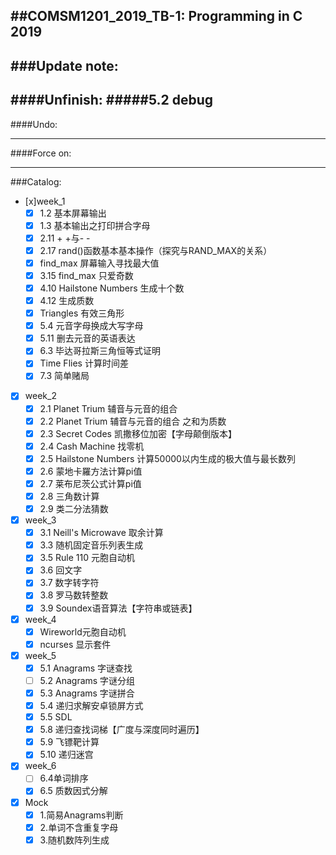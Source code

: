 ##COMSM1201_2019_TB-1: Programming in C 2019
---
###Update note:
---
####Unfinish:
#####5.2 debug
---
####Undo:

---
####Force on:

---

###Catalog:
- [x]week_1
	- [x] 1.2 基本屏幕输出
	- [x] 1.3 基本输出之打印拼合字母
	- [x] 2.11 + +与- -
	- [x] 2.17 rand()函数基本基本操作（探究与RAND_MAX的关系）
	- [x] find_max 屏幕输入寻找最大值
	- [x] 3.15 find_max 只爱奇数
	- [x] 4.10 Hailstone Numbers 生成十个数
	- [x] 4.12 生成质数
	- [x] Triangles 有效三角形
	- [x] 5.4 元音字母换成大写字母
	- [x] 5.11 删去元音的英语表达
	- [x] 6.3 毕达哥拉斯三角恒等式证明
	- [x] Time Flies 计算时间差
	- [x] 7.3 简单赌局
- [x] week_2
	- [x] 2.1 Planet Trium 辅音与元音的组合
	- [x] 2.2 Planet Trium 辅音与元音的组合 之和为质数
	- [x] 2.3 Secret Codes 凯撒移位加密【字母颠倒版本】
	- [x] 2.4 Cash Machine 找零机
	- [x] 2.5 Hailstone Numbers 计算50000以内生成的极大值与最长数列
	- [x] 2.6 蒙地卡羅方法计算pi值
	- [x] 2.7 莱布尼茨公式计算pi值
	- [x] 2.8 三角数计算
	- [x] 2.9 类二分法猜数
- [x] week_3
	- [x] 3.1 Neill's Microwave 取余计算
	- [x] 3.3 随机固定音乐列表生成
	- [x] 3.5 Rule 110 元胞自动机
	- [x] 3.6 回文字
	- [x] 3.7 数字转字符
	- [x] 3.8 罗马数转整数
	- [x] 3.9 Soundex语音算法【字符串或链表】
- [x] week_4
	- [x] Wireworld元胞自动机
	- [x] ncurses 显示套件
- [x] week_5
	- [x] 5.1 Anagrams 字谜查找
	- [ ] 5.2 Anagrams 字谜分组
	- [x] 5.3 Anagrams 字谜拼合
	- [x] 5.4 递归求解安卓锁屏方式
	- [x] 5.5 SDL
	- [x] 5.8 递归查找词梯【广度与深度同时遍历】
	- [x] 5.9 飞镖靶计算
	- [x] 5.10 递归迷宫
- [x] week_6
	- [ ] 6.4单词排序
	- [x] 6.5 质数因式分解
- [x] Mock
	- [x] 1.简易Anagrams判断
	- [x] 2.单词不含重复字母
	- [x] 3.随机数阵列生成